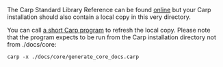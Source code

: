 The Carp Standard Library Reference can be found [online](http://carp-lang.github.io/carp-docs/core/core_index.html)
but your Carp installation should also contain a local copy in this very directory.

You can call [a short Carp program](./generate_core_docs.carp) to refresh the local copy.
Please note that the program expects to be run from the Carp installation directory not from ./docs/core:
```
carp -x ./docs/core/generate_core_docs.carp
```

